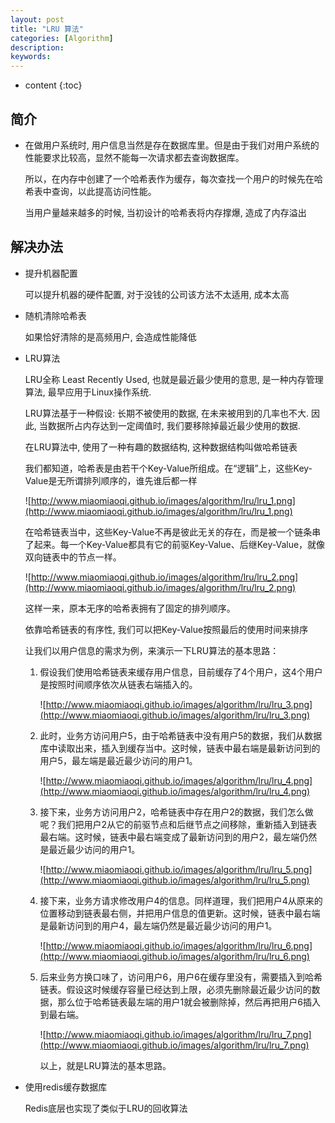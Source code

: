 ```yaml
---
layout: post
title: "LRU 算法"
categories: [Algorithm]
description:
keywords:
---
```


* content
{:toc} 

## 简介

* 在做用户系统时, 用户信息当然是存在数据库里。但是由于我们对用户系统的性能要求比较高，显然不能每一次请求都去查询数据库。

    所以，在内存中创建了一个哈希表作为缓存，每次查找一个用户的时候先在哈希表中查询，以此提高访问性能。

    当用户量越来越多的时候, 当初设计的哈希表将内存撑爆, 造成了内存溢出

## 解决办法

* 提升机器配置

    可以提升机器的硬件配置, 对于没钱的公司该方法不太适用, 成本太高

* 随机清除哈希表

    如果恰好清除的是高频用户, 会造成性能降低

* LRU算法

    LRU全称 Least Recently Used, 也就是最近最少使用的意思, 是一种内存管理算法, 最早应用于Linux操作系统.

    LRU算法基于一种假设: 长期不被使用的数据, 在未来被用到的几率也不大. 因此, 当数据所占内存达到一定阈值时, 我们要移除掉最近最少使用的数据.

    在LRU算法中, 使用了一种有趣的数据结构, 这种数据结构叫做哈希链表
    
    我们都知道，哈希表是由若干个Key-Value所组成。在“逻辑”上，这些Key-Value是无所谓排列顺序的，谁先谁后都一样

    ![http://www.miaomiaoqi.github.io/images/algorithm/lru/lru_1.png](http://www.miaomiaoqi.github.io/images/algorithm/lru/lru_1.png)

    在哈希链表当中，这些Key-Value不再是彼此无关的存在，而是被一个链条串了起来。每一个Key-Value都具有它的前驱Key-Value、后继Key-Value，就像双向链表中的节点一样。

    ![http://www.miaomiaoqi.github.io/images/algorithm/lru/lru_2.png](http://www.miaomiaoqi.github.io/images/algorithm/lru/lru_2.png)

    这样一来，原本无序的哈希表拥有了固定的排列顺序。

    依靠哈希链表的有序性, 我们可以把Key-Value按照最后的使用时间来排序

    让我们以用户信息的需求为例，来演示一下LRU算法的基本思路：

    1. 假设我们使用哈希链表来缓存用户信息，目前缓存了4个用户，这4个用户是按照时间顺序依次从链表右端插入的。

        ![http://www.miaomiaoqi.github.io/images/algorithm/lru/lru_3.png](http://www.miaomiaoqi.github.io/images/algorithm/lru/lru_3.png)

    2. 此时，业务方访问用户5，由于哈希链表中没有用户5的数据，我们从数据库中读取出来，插入到缓存当中。这时候，链表中最右端是最新访问到的用户5，最左端是最近最少访问的用户1。

        ![http://www.miaomiaoqi.github.io/images/algorithm/lru/lru_4.png](http://www.miaomiaoqi.github.io/images/algorithm/lru/lru_4.png)

    3. 接下来，业务方访问用户2，哈希链表中存在用户2的数据，我们怎么做呢？我们把用户2从它的前驱节点和后继节点之间移除，重新插入到链表最右端。这时候，链表中最右端变成了最新访问到的用户2，最左端仍然是最近最少访问的用户1。

        ![http://www.miaomiaoqi.github.io/images/algorithm/lru/lru_5.png](http://www.miaomiaoqi.github.io/images/algorithm/lru/lru_5.png)

    4. 接下来，业务方请求修改用户4的信息。同样道理，我们把用户4从原来的位置移动到链表最右侧，并把用户信息的值更新。这时候，链表中最右端是最新访问到的用户4，最左端仍然是最近最少访问的用户1。

        ![http://www.miaomiaoqi.github.io/images/algorithm/lru/lru_6.png](http://www.miaomiaoqi.github.io/images/algorithm/lru/lru_6.png)

    5. 后来业务方换口味了，访问用户6，用户6在缓存里没有，需要插入到哈希链表。假设这时候缓存容量已经达到上限，必须先删除最近最少访问的数据，那么位于哈希链表最左端的用户1就会被删除掉，然后再把用户6插入到最右端。

        ![http://www.miaomiaoqi.github.io/images/algorithm/lru/lru_7.png](http://www.miaomiaoqi.github.io/images/algorithm/lru/lru_7.png)

        以上，就是LRU算法的基本思路。

* 使用redis缓存数据库

    Redis底层也实现了类似于LRU的回收算法









